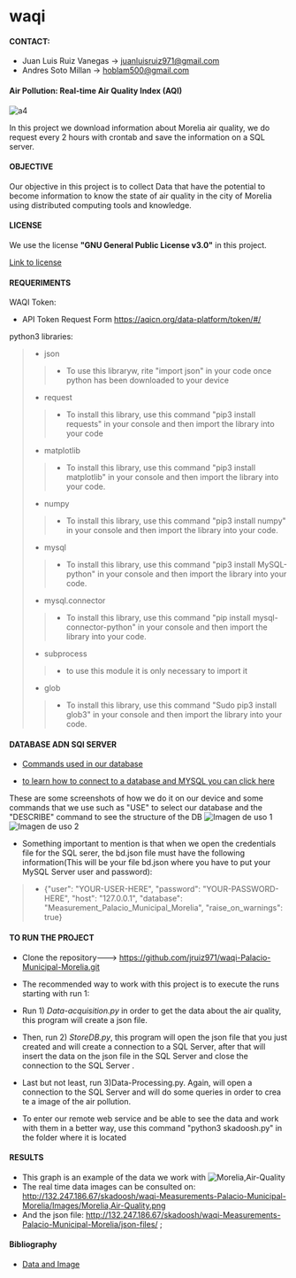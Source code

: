 # waqi
#### CONTACT:
- Juan Luis Ruiz Vanegas -> juanluisruiz971@gmail.com
- Andres Soto Millan -> hoblam500@gmail.com
#### Air Pollution: Real-time Air Quality Index (AQI)
![a4](https://user-images.githubusercontent.com/38228291/89695098-19e0f280-d913-11ea-86b8-ecfeacdae701.png)

In this project we download information about Morelia air quality, we do request every 2 hours with crontab and save the information on a SQL server.

#### OBJECTIVE

Our objective in this project is to collect Data that have the potential to become information to know the state of air quality in the city of Morelia using distributed computing tools and knowledge.

#### LICENSE 

We use the license **"GNU General Public License v3.0"** in this project.

[Link to license](https://github.com/jruiz971/waqi-Palacio-Municipal-Morelia/blob/master/LICENSE)

#### REQUERIMENTS

WAQI Token:
- API Token Request Form https://aqicn.org/data-platform/token/#/

python3 libraries:
> - json
>> - To use this libraryw, rite "import json" in your code once python has been downloaded to your device
> - request
>> - To install this library, use this command "pip3 install requests" in your console and then import the library into your code
> - matplotlib
>> - To install this library, use this command "pip3 install matplotlib" in your console and then import the library into your code.
> - numpy
>> - To install this library, use this command "pip3 install numpy" in your console and then import the library into your code.
> - mysql
>> - To install this library, use this command "pip3 install MySQL-python" in your console and then import the library into your code.
> - mysql.connector
>> - To install this library, use this command "pip install mysql-connector-python" in your console and then import the library into your code.
> - subprocess
>> - to use this module it is only necessary to import it
> - glob
>> - To install this library, use this command "Sudo pip3 install glob3" in your console and then import the library into your code.

#### DATABASE ADN SQl SERVER

- [Commands used in our database](https://github.com/jruiz971/waqi-Palacio-Municipal-Morelia/blob/master/MySQL-Comands.txt)

- [to learn how to connect to a database and MYSQL you can click here](https://www.neoguias.com/como-conectarse-a-mysql-usando-python/)


These are some screenshots of how we do it on our device and some commands that we use such as "USE" to select our database and the "DESCRIBE" command to see the structure of the DB
![Imagen de uso 1](https://user-images.githubusercontent.com/38228291/90460799-f84aec80-e104-11ea-97ec-997af9dbbdc3.jpeg)
![Imagen de uso 2](https://user-images.githubusercontent.com/38228291/90460881-2fb99900-e105-11ea-8a06-fbfa899be900.jpeg)

- Something important to mention is that when we open the credentials file for the SQL serer, the bd.json file must have the following information(This will be your file bd.json where you have to put your MySQL Server user and password):
> - {"user": "YOUR-USER-HERE", "password": "YOUR-PASSWORD-HERE", "host": "127.0.0.1", "database": "Measurement_Palacio_Municipal_Morelia", "raise_on_warnings": true}

#### TO RUN THE PROJECT
- Clone the repository---> https://github.com/jruiz971/waqi-Palacio-Municipal-Morelia.git
- The recommended way to work with this project is to execute the runs starting with run 1:

- Run 1) *Data-acquisition.py* in order to get the data about the air quality, this program will create a json file.

- Then, run 2) *StoreDB.py*, this program will open the json file that you just created and will create a connection to a SQL Server, after 
that will insert the data on the json file in the SQL Server and close the connection to the SQL Server .

- Last but not least, run 3)Data-Processing.py. Again, will open a connection to the SQL Server and will do some queries in order to crea
te a image of the air pollution.

- To enter our remote web service and be able to see the data and work with them in a better way, use this command "python3 skadoosh.py" in the folder where it is located

#### RESULTS

- This graph is an example of the data we work with
![Morelia,Air-Quality](https://user-images.githubusercontent.com/38228291/90459748-7659c400-e102-11ea-9de7-885402666733.png)
- The real time data images can be consulted on: http://132.247.186.67/skadoosh/waqi-Measurements-Palacio-Municipal-Morelia/Images/Morelia,Air-Quality.png
- And the json file:  http://132.247.186.67/skadoosh/waqi-Measurements-Palacio-Municipal-Morelia/json-files/ ;


#### Bibliography
- [Data and Image](https://aqicn.org/data-platform/token/#/)



